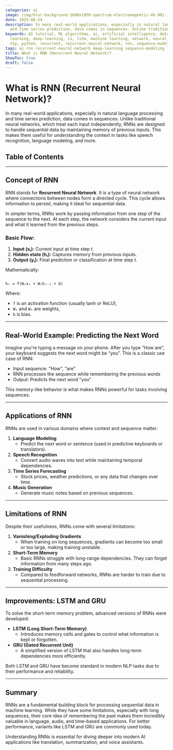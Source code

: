 ```yaml
---
categories: ai
image: /img/blur-background-1680x1050-spectrum-electromagnetic-4k-901-1.jpg
date: 2025-06-24
description: In many real-world applications, especially in natural language processing
  and time series prediction, data comes in sequences. Unlike traditional neural net...
keywords: AI tutorial, ML algorithms, ai, artificial intelligence, data science, deep
  learning, deep-learning, is, lstm, machine learning, network, neural, neural networks,
  nlp, python, recurrent, recurrent-neural-network, rnn, sequence-modeling, what
tags: ai rnn recurrent-neural-network deep-learning sequence-modeling lstm nlp
title: What is RNN (Recurrent Neural Network)?
ShowToc: true
draft: false
---
```

# What is RNN (Recurrent Neural Network)?
In many real-world applications, especially in natural language processing and time series prediction, data comes in sequences. Unlike traditional neural networks, which treat each input independently, RNNs are designed to handle sequential data by maintaining memory of previous inputs. This makes them useful for understanding the context in tasks like speech recognition, language modeling, and more.

## Table of Contents
---
## Concept of RNN

RNN stands for **Recurrent Neural Network**. It is a type of neural network where connections between nodes form a directed cycle. This cycle allows information to persist, making it ideal for sequential data.

In simpler terms, RNNs work by passing information from one step of the sequence to the next. At each step, the network considers the current input and what it learned from the previous steps.

### Basic Flow:
1. **Input (xₜ):** Current input at time step *t*.
2. **Hidden state (hₜ):** Captures memory from previous inputs.
3. **Output (yₜ):** Final prediction or classification at time step *t*.

Mathematically:
```

hₜ = f(Wₓxₜ + Wₕhₜ₋₁ + b)

```
Where:
- `f` is an activation function (usually tanh or ReLU),
- `Wₓ` and `Wₕ` are weights,
- `b` is bias.

---

## Real-World Example: Predicting the Next Word

Imagine you're typing a message on your phone. After you type “How are”, your keyboard suggests the next word might be “you”. This is a classic use case of RNN:

- Input sequence: "How", "are"
- RNN processes the sequence while remembering the previous words
- Output: Predicts the next word "you"

This memory-like behavior is what makes RNNs powerful for tasks involving sequences.

---

## Applications of RNN

RNNs are used in various domains where context and sequence matter:

1. **Language Modeling**
   - Predict the next word or sentence (used in predictive keyboards or translators).
2. **Speech Recognition**
   - Convert audio waves into text while maintaining temporal dependencies.
3. **Time Series Forecasting**
   - Stock prices, weather predictions, or any data that changes over time.
4. **Music Generation**
   - Generate music notes based on previous sequences.

---

## Limitations of RNN

Despite their usefulness, RNNs come with several limitations:

1. **Vanishing/Exploding Gradients**
   - When training on long sequences, gradients can become too small or too large, making training unstable.
2. **Short-Term Memory**
   - Basic RNNs struggle with long-range dependencies. They can forget information from many steps ago.
3. **Training Difficulty**
   - Compared to feedforward networks, RNNs are harder to train due to sequential processing.

---

## Improvements: LSTM and GRU

To solve the short-term memory problem, advanced versions of RNNs were developed:

- **LSTM (Long Short-Term Memory)**
  - Introduces memory cells and gates to control what information is kept or forgotten.
- **GRU (Gated Recurrent Unit)**
  - A simplified version of LSTM that also handles long-term dependencies more efficiently.

Both LSTM and GRU have become standard in modern NLP tasks due to their performance and reliability.

---

## Summary

RNNs are a fundamental building block for processing sequential data in machine learning. While they have some limitations, especially with long sequences, their core idea of remembering the past makes them incredibly valuable in language, audio, and time-based applications. For better performance, variants like LSTM and GRU are commonly used today.

Understanding RNNs is essential for diving deeper into modern AI applications like translation, summarization, and voice assistants.